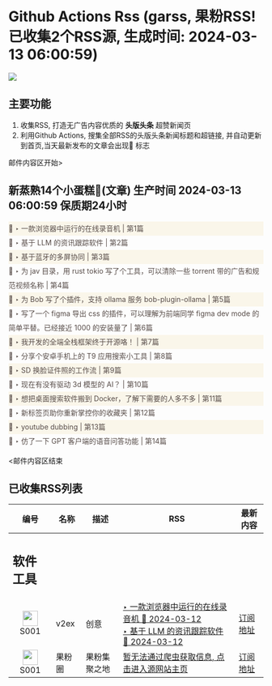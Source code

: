 # Github Actions Rss (garss, 果粉RSS! 已收集2个RSS源, 生成时间: 2024-03-13 06:00:59)

![](https://cdn.jsdelivr.net/gh/xinkeji/garss/_media/ga-rss.png)



## 主要功能
1. 收集RSS, 打造无广告内容优质的 **头版头条** 超赞新闻页
2. 利用Github Actions, 搜集全部RSS的头版头条新闻标题和超链接, 并自动更新到首页,当天最新发布的文章会出现🌈 标志

邮件内容区开始>
<h2>新蒸熟14个小蛋糕🍰(文章) 生产时间 2024-03-13 06:00:59 保质期24小时</h2>

<div style='line-height:3;background-color:#FAF6EA;' ><a href='https://www.v2ex.com/t/1023006#reply3' style="line-height:2;text-decoration:none;display:block;color:#584D49;">🌈 ‣ 一款浏览器中运行的在线录音机 | 第1篇</a></div><div style='line-height:3;' ><a href='https://www.v2ex.com/t/1023037#reply7' style="line-height:2;text-decoration:none;display:block;color:#584D49;">🌈 ‣ 基于 LLM 的资讯跟踪软件 | 第2篇</a></div><div style='line-height:3;background-color:#FAF6EA;' ><a href='https://www.v2ex.com/t/1023035#reply3' style="line-height:2;text-decoration:none;display:block;color:#584D49;">🌈 ‣ 基于蓝牙的多屏协同 | 第3篇</a></div><div style='line-height:3;' ><a href='https://www.v2ex.com/t/1023033#reply0' style="line-height:2;text-decoration:none;display:block;color:#584D49;">🌈 ‣ 为 jav 目录，用 rust tokio 写了个工具，可以清除一些 torrent 带的广告和规范视频名称 | 第4篇</a></div><div style='line-height:3;background-color:#FAF6EA;' ><a href='https://www.v2ex.com/t/1023001#reply2' style="line-height:2;text-decoration:none;display:block;color:#584D49;">🌈 ‣ 为 Bob 写了个插件，支持 ollama 服务 bob-plugin-ollama | 第5篇</a></div><div style='line-height:3;' ><a href='https://www.v2ex.com/t/1022948#reply7' style="line-height:2;text-decoration:none;display:block;color:#584D49;">🌈 ‣ 写了一个 figma 导出 css 的插件，可以理解为前端同学 figma dev mode 的简单平替。已经接近 1000 的安装量了 | 第6篇</a></div><div style='line-height:3;background-color:#FAF6EA;' ><a href='https://www.v2ex.com/t/1022913#reply7' style="line-height:2;text-decoration:none;display:block;color:#584D49;">🌈 ‣ 我开发的全端全栈框架终于开源咯！ | 第7篇</a></div><div style='line-height:3;' ><a href='https://www.v2ex.com/t/1022846#reply8' style="line-height:2;text-decoration:none;display:block;color:#584D49;">🌈 ‣ 分享个安卓手机上的 T9 应用搜索小工具 | 第8篇</a></div><div style='line-height:3;background-color:#FAF6EA;' ><a href='https://www.v2ex.com/t/1022770#reply5' style="line-height:2;text-decoration:none;display:block;color:#584D49;">🌈 ‣ SD 换脸证件照的工作流 | 第9篇</a></div><div style='line-height:3;' ><a href='https://www.v2ex.com/t/1022775#reply3' style="line-height:2;text-decoration:none;display:block;color:#584D49;">🌈 ‣ 现在有没有驱动 3d 模型的 AI？ | 第10篇</a></div><div style='line-height:3;background-color:#FAF6EA;' ><a href='https://www.v2ex.com/t/1022847#reply7' style="line-height:2;text-decoration:none;display:block;color:#584D49;">🌈 ‣ 想把桌面搜索软件搬到 Docker，了解下需要的人多不多 | 第11篇</a></div><div style='line-height:3;' ><a href='https://www.v2ex.com/t/1022808#reply1' style="line-height:2;text-decoration:none;display:block;color:#584D49;">🌈 ‣ 新标签页助你重新掌控你的收藏夹 | 第12篇</a></div><div style='line-height:3;background-color:#FAF6EA;' ><a href='https://www.v2ex.com/t/1022800#reply1' style="line-height:2;text-decoration:none;display:block;color:#584D49;">🌈 ‣ youtube dubbing | 第13篇</a></div><div style='line-height:3;' ><a href='https://www.v2ex.com/t/1022774#reply0' style="line-height:2;text-decoration:none;display:block;color:#584D49;">🌈 ‣ 仿了一下 GPT 客户端的语音问答功能 | 第14篇</a></div>

<邮件内容区结束

## 已收集RSS列表

| 编号 | 名称 | 描述 | RSS | 最新内容 |
| --- | --- | --- | --- | --- |
| <h2 id="软件工具">软件工具</h2> |  |   |  |  |
| <div id="S001" style="text-align: center;"><img src="https://cdn.jsdelivr.net/gh/zhaoolee/garss/_media/favicon/S001.png" width="30px" style="width:30px;height: auto;"/><br><span>S001</span></div> | v2ex | 创意 | [‣ 一款浏览器中运行的在线录音机 🌈 2024-03-12](https://www.v2ex.com/t/1023006#reply3)<br/>[‣ 基于 LLM 的资讯跟踪软件 🌈 2024-03-12](https://www.v2ex.com/t/1023037#reply7) | [订阅地址](https://www.v2ex.com/feed/tab/creative.xml) |
| <div id="S001" style="text-align: center;"><img src="https://cdn.jsdelivr.net/gh/zhaoolee/garss/_media/favicon/S001.png" width="30px" style="width:30px;height: auto;"/><br><span>S001</span></div> | 果粉圈 | 果粉集聚之地 | [暂无法通过爬虫获取信息, 点击进入源网站主页](https://g0f.cn) | [订阅地址](https://g0f.cn/rss.xml) |




